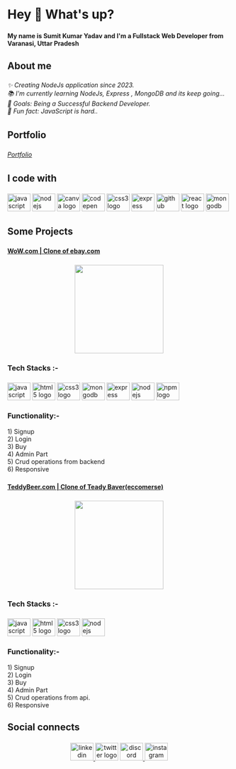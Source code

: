 <h1 align="left">Hey 👋 What's up?</h1>

###

<h4 align="left">My name is Sumit Kumar Yadav and I'm a Fullstack Web Developer from Varanasi, Uttar Pradesh</h4>

###

<h2 align="left">About me</h2>

###

<h6 align="left">✨ Creating NodeJs application since 2023.<br>📚 I'm currently learning NodeJs, Express , MongoDB and its keep going...<br>🎯 Goals:   Being a Successful Backend Developer.<br>🎲 Fun fact: JavaScript is hard..</h6>

###
<h2 align="left">Portfolio</h2>

###

<h6 align="left"><a href="https://sumit9235.github.io/">Portfolio</a></h6>

###

<h2 align="left">I code with</h2>

###

<div align="left">
  <img src="https://cdn.jsdelivr.net/gh/devicons/devicon/icons/javascript/javascript-original.svg" height="40" width="52" alt="javascript logo"  />
  <img src="https://cdn.jsdelivr.net/gh/devicons/devicon/icons/nodejs/nodejs-original-wordmark.svg" height="40" width="52" alt="nodejs logo"  />
  <img src="https://cdn.jsdelivr.net/gh/devicons/devicon/icons/canva/canva-original.svg" height="40" width="52" alt="canva logo"  />
  <img src="https://cdn.jsdelivr.net/gh/devicons/devicon/icons/codepen/codepen-plain.svg" height="40" width="52" alt="codepen logo"  />
  <img src="https://cdn.jsdelivr.net/gh/devicons/devicon/icons/css3/css3-plain-wordmark.svg" height="40" width="52" alt="css3 logo"  />
  <img src="https://cdn.jsdelivr.net/gh/devicons/devicon/icons/express/express-original.svg" height="40" width="52" alt="express logo"  />
  <img src="https://cdn.jsdelivr.net/gh/devicons/devicon/icons/github/github-original.svg" height="40" width="52" alt="github logo"  />
  <img src="https://cdn.jsdelivr.net/gh/devicons/devicon/icons/react/react-original.svg" height="40" width="52" alt="react logo"  />
  <img src="https://cdn.jsdelivr.net/gh/devicons/devicon/icons/mongodb/mongodb-original.svg" height="40" width="52" alt="mongodb logo"  />
</div>

###

<h2 align="left">Some Projects</h2>

###

<h4 align="left"><a href="https://sage-biscotti-b2b0b5.netlify.app/">WoW.com | Clone of ebay.com</a></h4>

###

<div align="center">
  <img height="200" src="https://i.postimg.cc/qM9ZJM7y/Screenshot-528.png"  />
</div>

###


<h3 align="left">Tech Stacks :-</h3>

###

<div align="left">
  <img src="https://cdn.jsdelivr.net/gh/devicons/devicon/icons/javascript/javascript-original.svg" height="40" width="52" alt="javascript logo"  />
  <img src="https://cdn.jsdelivr.net/gh/devicons/devicon/icons/html5/html5-original.svg" height="40" width="52" alt="html5 logo"  />
  <img src="https://cdn.jsdelivr.net/gh/devicons/devicon/icons/css3/css3-original.svg" height="40" width="52" alt="css3 logo"  />
  <img src="https://cdn.jsdelivr.net/gh/devicons/devicon/icons/mongodb/mongodb-original.svg" height="40" width="52" alt="mongodb logo"  />
  <img src="https://cdn.jsdelivr.net/gh/devicons/devicon/icons/express/express-original.svg" height="40" width="52" alt="express logo"  />
  <img src="https://cdn.jsdelivr.net/gh/devicons/devicon/icons/nodejs/nodejs-original.svg" height="40" width="52" alt="nodejs logo"  />
  <img src="https://cdn.jsdelivr.net/gh/devicons/devicon/icons/npm/npm-original-wordmark.svg" height="40" width="52" alt="npm logo"  />
</div>

###

<p align="left"><h3>Functionality:-</h3>1) Signup<br>2) Login<br>3) Buy<br>4) Admin Part<br>5) Crud operations from backend <br>6) Responsive</p>

###

<h4 align="left"><a href="https://resplendent-cucurucho-20b16a.netlify.app/">TeddyBeer.com | Clone of Teady Baver(eccomerse)</a></h4>

###

<div align="center">
  <img height="200" src="https://iili.io/HvvHV44.png" />
</div>

###

<h3 align="left">Tech Stacks :-</h3>

###

<div align="left">
  <img src="https://cdn.jsdelivr.net/gh/devicons/devicon/icons/javascript/javascript-original.svg" height="40" width="52" alt="javascript logo"  />
  <img src="https://cdn.jsdelivr.net/gh/devicons/devicon/icons/html5/html5-original.svg" height="40" width="52" alt="html5 logo"  />
  <img src="https://cdn.jsdelivr.net/gh/devicons/devicon/icons/css3/css3-original.svg" height="40" width="52" alt="css3 logo"  />
  <img src="https://cdn.jsdelivr.net/gh/devicons/devicon/icons/nodejs/nodejs-original.svg" height="40" width="52" alt="nodejs logo"  />
</div>

###

<p align="left"><h3>Functionality:-</h3>1) Signup<br>2) Login<br>3) Buy<br>4) Admin Part<br>5) Crud operations from api.<br>6) Responsive</p>

###


<h2 align="left">Social connects</h2>

###

<div align="center">
  <a href="https://www.linkedin.com/in/sumit-yadav-3200b9244/" target="_blank">
    <img src="https://raw.githubusercontent.com/maurodesouza/profile-readme-generator/master/src/assets/icons/social/linkedin/default.svg" width="52" height="40" alt="linkedin logo"  />
  </a>
  <img src="https://raw.githubusercontent.com/maurodesouza/profile-readme-generator/master/src/assets/icons/social/twitter/default.svg" width="52" height="40" alt="twitter logo"  />
  <a href="https://discord.gg/hQdMByhr" target="_blank">
    <img src="https://raw.githubusercontent.com/maurodesouza/profile-readme-generator/master/src/assets/icons/social/discord/default.svg" width="52" height="40" alt="discord logo"  />
  </a>
  <a href="https://instagram.com/aircraft__engineer?igshid=YmMyMTA2M2Y=" target="_blank">
    <img src="https://raw.githubusercontent.com/maurodesouza/profile-readme-generator/master/src/assets/icons/social/instagram/default.svg" width="52" height="40" alt="instagram logo"  />
  </a>
</div>

###

